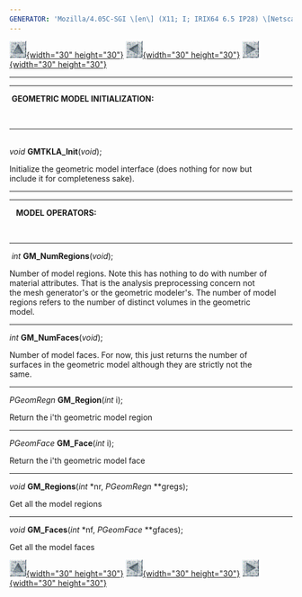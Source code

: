 ```yaml
---
GENERATOR: 'Mozilla/4.05C-SGI \[en\] (X11; I; IRIX64 6.5 IP28) \[Netscape\]'
---
```


[![](../images/arrow2.gif){width="30"
height="30"}](mstkla.html#GMTKLA_Init) [![](../images/arrow3.gif){width="30"
height="30"}](GenRegion.html) [![](../images/arrow4.gif){width="30"
height="30"}](GeomEntity.html)

------------------------------------------------------------------------

------------------------------------------------------------------------

 **GEOMETRIC MODEL INITIALIZATION:**

 

------------------------------------------------------------------------

\
*void* **GMTKLA\_Init**(*void*);

Initialize the geometric model interface (does nothing for now but\
include it for completeness sake).

------------------------------------------------------------------------

------------------------------------------------------------------------

   **MODEL OPERATORS:**

 

------------------------------------------------------------------------

 *int* **GM\_NumRegions**(*void*);

Number of model regions. Note this has nothing to do with number of\
material attributes. That is the analysis preprocessing concern not\
the mesh generator's or the geometric modeler's. The number of model\
regions refers to the number of distinct volumes in the geometric\
model.

------------------------------------------------------------------------

*int* **GM\_NumFaces**(*void*);

Number of model faces. For now, this just returns the number of\
surfaces in the geometric model although they are strictly not the\
same.

------------------------------------------------------------------------

*PGeomRegn* **GM\_Region**(*int* i);

Return the i'th geometric model region

------------------------------------------------------------------------

*PGeomFace* **GM\_Face**(*int* i);

Return the i'th geometric model face

------------------------------------------------------------------------

*void* **GM\_Regions**(*int* \*nr, *PGeomRegn* \*\*gregs);

Get all the model regions

------------------------------------------------------------------------

*void* **GM\_Faces**(*int* \*nf, *PGeomFace* \*\*gfaces);

Get all the model faces

[![](../images/arrow2.gif){width="30"
height="30"}](mstkla.html#GMTKLA_Init) [![](../images/arrow3.gif){width="30"
height="30"}](GenRegion.html) [![](../images/arrow4.gif){width="30"
height="30"}](GeomEntity.html)
